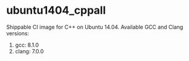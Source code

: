 ubuntu1404_cppall
=================

Shippable CI image for C++ on Ubuntu 14.04. Available GCC and Clang versions:

1. gcc: 8.1.0
2. clang: 7.0.0
